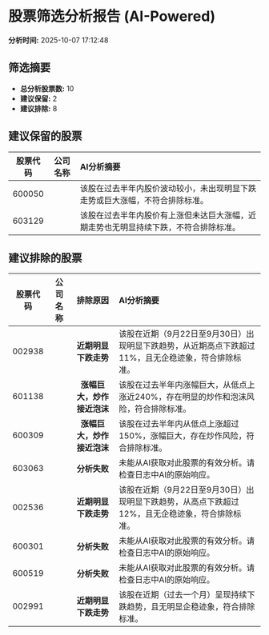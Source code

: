 # 股票筛选分析报告 (AI-Powered)

**分析时间:** 2025-10-07 17:12:48

## 筛选摘要

- **总分析股票数:** 10
- **建议保留:** 2
- **建议排除:** 8

## 建议保留的股票

| 股票代码 | 公司名称 | AI分析摘要 |
|:---:|:---:|:---|
| 600050 |  | 该股在过去半年内股价波动较小，未出现明显下跌走势或巨大涨幅，不符合排除标准。 |
| 603129 |  | 该股在过去半年内股价有上涨但未达巨大涨幅，近期走势也无明显持续下跌，不符合排除标准。 |

## 建议排除的股票

| 股票代码 | 公司名称 | 排除原因 | AI分析摘要 |
|:---:|:---:|:---:|:---|
| 002938 |  | **近期明显下跌走势** | 该股在近期（9月22日至9月30日）出现明显下跌趋势，从近期高点下跌超过11%，且无企稳迹象，符合排除标准。 |
| 601138 |  | **涨幅巨大，炒作接近泡沫** | 该股在过去半年内涨幅巨大，从低点上涨近240%，存在明显的炒作和泡沫风险，符合排除标准。 |
| 600309 |  | **涨幅巨大，炒作接近泡沫** | 该股在过去半年内从低点上涨超过150%，涨幅巨大，存在炒作风险，符合排除标准。 |
| 603063 |  | **分析失败** | 未能从AI获取对此股票的有效分析。请检查日志中AI的原始响应。 |
| 002536 |  | **近期明显下跌走势** | 该股在近期（9月22日至9月30日）出现明显下跌趋势，从高点下跌超过12%，且无企稳迹象，符合排除标准。 |
| 600301 |  | **分析失败** | 未能从AI获取对此股票的有效分析。请检查日志中AI的原始响应。 |
| 600519 |  | **分析失败** | 未能从AI获取对此股票的有效分析。请检查日志中AI的原始响应。 |
| 002991 |  | **近期明显下跌走势** | 该股在近期（过去一个月）呈现持续下跌趋势，且无明显企稳迹象，符合排除标准。 |
